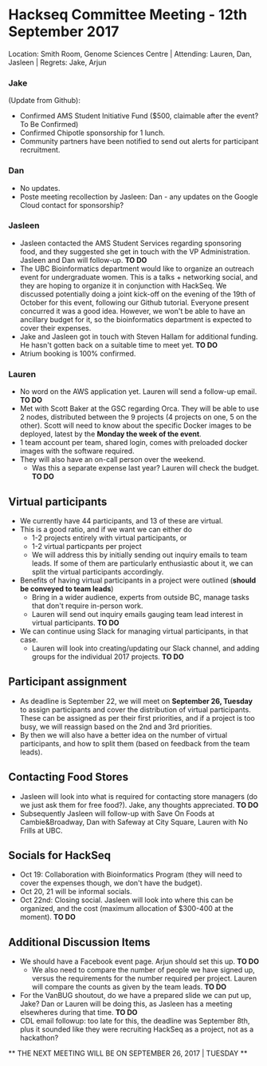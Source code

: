 # Hackseq Committee Meeting - 12th September 2017
Location: Smith Room, Genome Sciences Centre | Attending: Lauren, Dan, Jasleen | Regrets: Jake, Arjun

### Jake  
(Update from Github):  
- Confirmed AMS Student Initiative Fund ($500, claimable after the event? To Be Confirmed)  
- Confirmed Chipotle sponsorship for 1 lunch.  
- Community partners have been notified to send out alerts for participant recruitment.  

### Dan  
- No updates.  
- Poste meeting recollection by Jasleen: Dan - any updates on the Google Cloud contact for sponsorship?  

### Jasleen  
- Jasleen contacted the AMS Student Services regarding sponsoring food, and they suggested she get in touch with the VP Administration. Jasleen and Dan will follow-up.  **TO DO**   
- The UBC Bioinformatics department would like to organize an outreach event for undergraduate women. This is a talks + networking social, and they are hoping to organize it in conjunction with HackSeq. We discussed potentially doing a joint kick-off on the evening of the 19th of October for this event, following our Github tutorial. Everyone present concurred it was a good idea. However, we won't be able to have an ancillary budget for it, so the bioinformatics department is expected to cover their expenses.  
- Jake and Jasleen got in touch with Steven Hallam for additional funding. He hasn't gotten back on a suitable time to meet yet. **TO DO**   
- Atrium booking is 100% confirmed.  

### Lauren  
- No word on the AWS application yet. Lauren will send a follow-up email.  **TO DO**  
- Met with Scott Baker at the GSC regarding Orca. They will be able to use 2 nodes, distributed between the 9 projects (4 projects on one, 5 on the other). Scott will need to know about the specific Docker images to be deployed, latest by the **Monday the week of the event**.  
- 1 team account per team, shared login, comes with preloaded docker images with the software required.  
- They will also have an on-call person over the weekend.  
	- Was this a separate expense last year? Lauren will check the budget. **TO DO**  

## Virtual participants  
- We currently have 44 participants, and 13 of these are virtual.  
- This is a good ratio, and if we want we can either do  
	- 1-2 projects entirely with virtual participants, or
	- 1-2 virtual particpants per project  
	- We will address this by initially sending out inquiry emails to team leads. If some of them are particularly enthusiastic about it, we can split the virtual participants accordingly.  
- Benefits of having virtual participants in a project were outlined (**should be conveyed to team leads**)
	- Bring in a wider audience, experts from outside BC, manage tasks that don't require in-person work.  
	- Lauren will send out inquiry emails gauging team lead interest in virtual participants. **TO DO**   
- We can continue using Slack for managing virtual participants, in that case.  
	- Lauren will look into creating/updating our Slack channel, and adding groups for the individual 2017 projects. **TO DO**  

## Participant assignment  
- As deadline is September 22, we will meet on **September 26, Tuesday** to assign participants and cover the distribution of virtual participants. These can be assigned as per their first priorities, and if a project is too busy, we will reassign based on the 2nd and 3rd priorities.  
- By then we will also have a better idea on the number of virtual participants, and how to split them (based on feedback from the team leads).  

## Contacting Food Stores  
- Jasleen will look into what is required for contacting store managers (do we just ask them for free food?). Jake, any thoughts appreciated. **TO DO**  
- Subsequently Jasleen will follow-up with Save On Foods at Cambie&Broadway, Dan with Safeway at City Square, Lauren with No Frills at UBC.  

## Socials for HackSeq  
- Oct 19: Collaboration with Bioinformatics Program (they will need to cover the expenses though, we don't have the budget).  
- Oct 20, 21 will be informal socials.  
- Oct 22nd: Closing social. Jasleen will look into where this can be organized, and the cost (maximum allocation of $300-400 at the moment). **TO DO**  
 
## Additional Discussion Items  
- We should have a Facebook event page. Arjun should set this up. **TO DO**  
	- We also need to compare the number of people we have signed up, versus the requirements for the number required per project. Lauren will compare the counts as given by the team leads. **TO DO**   
- For the VanBUG shoutout, do we have a prepared slide we can put up, Jake? Dan or Lauren will be doing this, as Jasleen has a meeting elsewheres during that time. **TO DO**  
- CDL email followup: too late for this, the deadline was September 8th, plus it sounded like they were recruiting HackSeq as a project, not as a hackathon?   

** THE NEXT MEETING WILL BE ON SEPTEMBER 26, 2017 | TUESDAY **  
